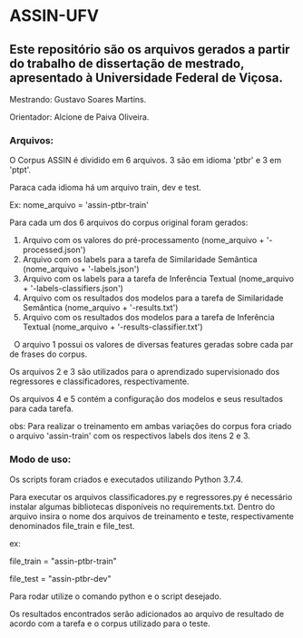 # ASSIN-UFV

## Este repositório são os arquivos gerados a partir do trabalho de dissertação de mestrado, apresentado à Universidade Federal de Viçosa.

Mestrando: Gustavo Soares Martins.

Orientador: Alcione de Paiva Oliveira.


### Arquivos:
O Corpus ASSIN é dividido em 6 arquivos. 3 são em idioma 'ptbr' e 3 em 'ptpt'.

Paraca cada idioma há um arquivo train, dev e test. 

Ex: nome_arquivo = 'assin-ptbr-train'

Para cada um dos 6 arquivos do corpus original foram gerados:
 
1. Arquivo com os valores do pré-processamento (nome_arquivo + '-processed.json')
2. Arquivo com os labels para a tarefa de Similaridade Semântica (nome_arquivo + '-labels.json')
3. Arquivo com os labels para a tarefa de Inferência Textual (nome_arquivo + '-labels-classifiers.json')
4. Arquivo com os resultados dos modelos para a tarefa de Similaridade Semântica (nome_arquivo + '-results.txt')
5. Arquivo com os resultados dos modelos para a tarefa de Inferência Textual (nome_arquivo + '-results-classifier.txt')

 
O arquivo 1 possui os valores de diversas features geradas sobre cada par de frases do corpus.

Os arquivos 2 e 3 são utilizados para o aprendizado supervisionado dos regressores e classificadores, respectivamente.

Os arquivos 4 e 5 contém a configuração dos modelos e seus resultados para cada tarefa.


obs: Para realizar o treinamento em ambas variações do corpus fora criado o arquivo 'assin-train' com os respectivos labels dos itens 2 e 3.


### Modo de uso:

Os scripts foram criados e executados utilizando Python 3.7.4.

Para executar os arquivos classificadores.py e regressores.py é necessário instalar algumas bibliotecas disponíveis no requirements.txt.
Dentro do arquivo insira o nome dos arquivos de treinamento e teste, respectivamente denominados file_train e file_test.

ex: 

file_train = "assin-ptbr-train"

file_test = "assin-ptbr-dev"



Para rodar utilize o comando python e o script desejado.

Os resultados encontrados serão adicionados ao arquivo de resultado de acordo com a tarefa e o corpus utilizado para o teste.

